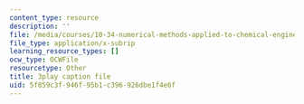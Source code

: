 ```yaml
---
content_type: resource
description: ''
file: /media/courses/10-34-numerical-methods-applied-to-chemical-engineering-fall-2015/5f859c3f946f95b1c396926dbe1f4e6f_Vu_oF9tcjaA.srt
file_type: application/x-subrip
learning_resource_types: []
ocw_type: OCWFile
resourcetype: Other
title: 3play caption file
uid: 5f859c3f-946f-95b1-c396-926dbe1f4e6f
---
```

